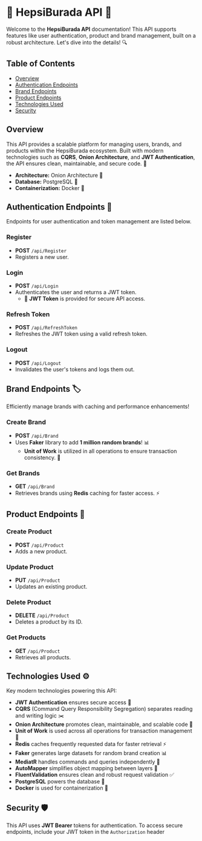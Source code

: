 # 🎉 HepsiBurada API 🚀

Welcome to the **HepsiBurada API** documentation! This API supports features like user authentication, product and brand management, built on a robust architecture. Let's dive into the details! 🔍

## Table of Contents
- [Overview](#overview)
- [Authentication Endpoints](#authentication-endpoints-🔐)
- [Brand Endpoints](#brand-endpoints-🏷️)
- [Product Endpoints](#product-endpoints-🛒)
- [Technologies Used](#technologies-used-⚙️)
- [Security](#security-🛡️)

## Overview
This API provides a scalable platform for managing users, brands, and products within the HepsiBurada ecosystem. Built with modern technologies such as **CQRS**, **Onion Architecture**, and **JWT Authentication**, the API ensures clean, maintainable, and secure code. 🎯

- **Architecture:** Onion Architecture 🧅
- **Database:** PostgreSQL 🐘
- **Containerization:** Docker 🐳

## Authentication Endpoints 🔐

Endpoints for user authentication and token management are listed below.

### Register
- **POST** `/api/Register`
- Registers a new user.

### Login
- **POST** `/api/Login`
- Authenticates the user and returns a JWT token. 
  - 🔑 **JWT Token** is provided for secure API access.

### Refresh Token
- **POST** `/api/RefreshToken`
- Refreshes the JWT token using a valid refresh token.

### Logout
- **POST** `/api/Logout`
- Invalidates the user's tokens and logs them out.

## Brand Endpoints 🏷️

Efficiently manage brands with caching and performance enhancements!

### Create Brand
- **POST** `/api/Brand`
- Uses **Faker** library to add **1 million random brands**! 📊
  - **Unit of Work** is utilized in all operations to ensure transaction consistency. 💼

### Get Brands
- **GET** `/api/Brand`
- Retrieves brands using **Redis** caching for faster access. ⚡

## Product Endpoints 🛒

### Create Product
- **POST** `/api/Product`
- Adds a new product.

### Update Product
- **PUT** `/api/Product`
- Updates an existing product.

### Delete Product
- **DELETE** `/api/Product`
- Deletes a product by its ID.

### Get Products
- **GET** `/api/Product`
- Retrieves all products.

## Technologies Used ⚙️

Key modern technologies powering this API:

- **JWT Authentication** ensures secure access 🔐
- **CQRS** (Command Query Responsibility Segregation) separates reading and writing logic ✂️
- **Onion Architecture** promotes clean, maintainable, and scalable code 🧅
- **Unit of Work** is used across all operations for transaction management 💼
- **Redis** caches frequently requested data for faster retrieval ⚡
- **Faker** generates large datasets for random brand creation 📊
- **MediatR** handles commands and queries independently 🎯
- **AutoMapper** simplifies object mapping between layers 🔄
- **FluentValidation** ensures clean and robust request validation ✅
- **PostgreSQL** powers the database 🐘
- **Docker** is used for containerization 🐳

## Security 🛡️

This API uses **JWT Bearer** tokens for authentication. To access secure endpoints, include your JWT token in the `Authorization` header

